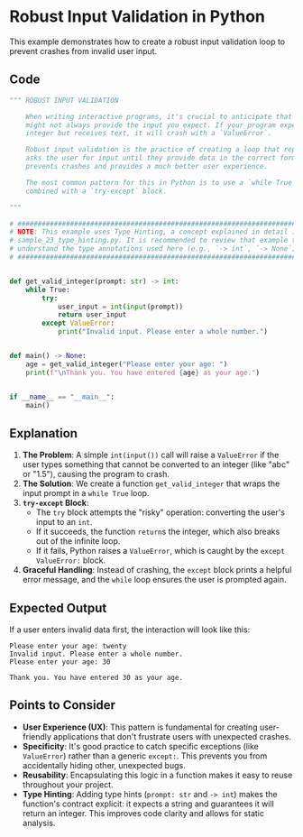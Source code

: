 # Robust Input Validation in Python

This example demonstrates how to create a robust input validation loop to prevent crashes from invalid user input.

## Code

```python
""" ROBUST INPUT VALIDATION

    When writing interactive programs, it's crucial to anticipate that users
    might not always provide the input you expect. If your program expects an
    integer but receives text, it will crash with a `ValueError`.

    Robust input validation is the practice of creating a loop that repeatedly
    asks the user for input until they provide data in the correct format. This
    prevents crashes and provides a much better user experience.

    The most common pattern for this in Python is to use a `while True` loop
    combined with a `try-except` block.

"""

# ############################################################################ #
# NOTE: This example uses Type Hinting, a concept explained in detail in      #
# sample_23_type_hinting.py. It is recommended to review that example to fully #
# understand the type annotations used here (e.g., `-> int`, `-> None`).       #
# ############################################################################ #


def get_valid_integer(prompt: str) -> int:
    while True:
        try:
            user_input = int(input(prompt))
            return user_input
        except ValueError:
            print("Invalid input. Please enter a whole number.")


def main() -> None:
    age = get_valid_integer("Please enter your age: ")
    print(f"\nThank you. You have entered {age} as your age.")


if __name__ == "__main__":
    main()
```

## Explanation

1.  **The Problem**: A simple `int(input())` call will raise a `ValueError` if the user types something that cannot be converted to an integer (like "abc" or "1.5"), causing the program to crash.
2.  **The Solution**: We create a function `get_valid_integer` that wraps the input prompt in a `while True` loop.
3.  **`try-except` Block**:
    - The `try` block attempts the "risky" operation: converting the user's input to an `int`.
    - If it succeeds, the function `return`s the integer, which also breaks out of the infinite loop.
    - If it fails, Python raises a `ValueError`, which is caught by the `except ValueError:` block.
4.  **Graceful Handling**: Instead of crashing, the `except` block prints a helpful error message, and the `while` loop ensures the user is prompted again.

## Expected Output

If a user enters invalid data first, the interaction will look like this:

```
Please enter your age: twenty
Invalid input. Please enter a whole number.
Please enter your age: 30

Thank you. You have entered 30 as your age.
```

## Points to Consider

- **User Experience (UX)**: This pattern is fundamental for creating user-friendly applications that don't frustrate users with unexpected crashes.
- **Specificity**: It's good practice to catch specific exceptions (like `ValueError`) rather than a generic `except:`. This prevents you from accidentally hiding other, unexpected bugs.
- **Reusability**: Encapsulating this logic in a function makes it easy to reuse throughout your project.
- **Type Hinting**: Adding type hints (`prompt: str` and `-> int`) makes the function's contract explicit: it expects a string and guarantees it will return an integer. This improves code clarity and allows for static analysis.
